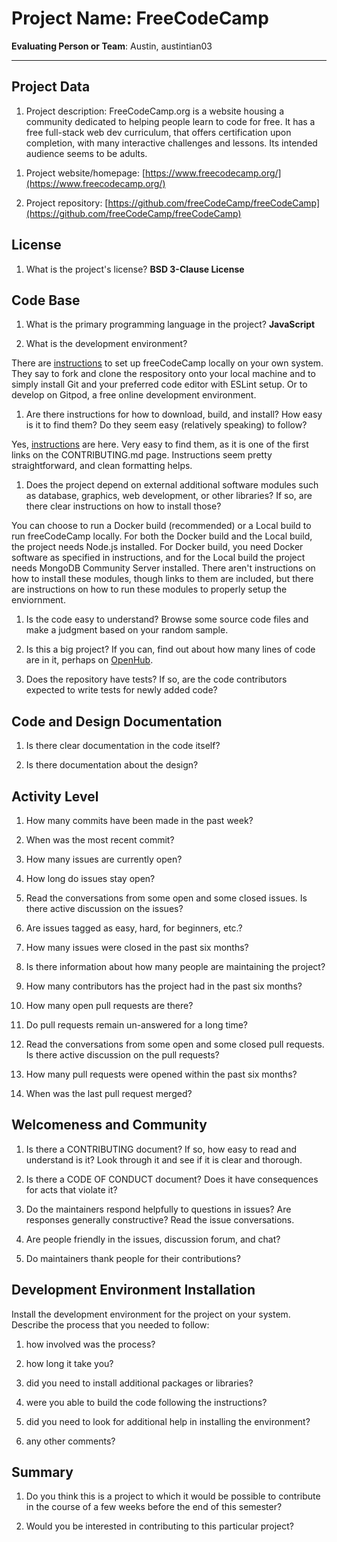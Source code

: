 # Project Name: FreeCodeCamp <!-- replace with the project name -->   



**Evaluating Person or Team**: Austin, austintian03
<!-- list your first name and github user-name-->

---

## Project Data

1. Project description: FreeCodeCamp.org is a website housing a community dedicated to 
helping people learn to code for free. It has a free full-stack web dev curriculum, that 
offers certification upon completion, with many interactive challenges and lessons. Its 
intended audience seems to be adults. <br>
<!--
What is the purpose of this project? What does the code do? What type of users
does it have?
-->

1. Project website/homepage: [https://www.freecodecamp.org/](https://www.freecodecamp.org/)

1. Project repository: [https://github.com/freeCodeCamp/freeCodeCamp](https://github.com/freeCodeCamp/freeCodeCamp)



## License

1. What is the project's license? __BSD 3-Clause License__<br>
<!--
In most repositories there will be a file named LICENSE or something similar in
the root level of the repository. This is the one to examine. There may be
different licenses on specific files, but the project will have a main license.
-->



## Code Base


1. What is the primary programming language in the project? __JavaScript__ <br>

1. What is the development environment? <br>

There are [instructions](https://github.com/freeCodeCamp/freeCodeCamp/blob/master/docs/how-to-setup-freecodecamp-locally.md)
 to set up freeCodeCamp locally on your own system. They say to fork and clone the respository onto
 your local machine and to simply install Git and your preferred code editor with ESLint setup.
Or to develop on Gitpod, a free online development environment.
<br>
	<!--
	For example, is it Gnu C++ on Linux?
	Is it a Windows 10 application? Does one need to develop in a virtual machine?
	-->

1. Are there instructions for how to download, build, and install? How easy is it
to find them? Do they seem easy (relatively speaking) to follow? <br>

Yes, [instructions](https://github.com/freeCodeCamp/freeCodeCamp/blob/master/docs/how-to-setup-freecodecamp-locally.md)
are here. Very easy to find them, as it is one of the first links on the CONTRIBUTING.md page. Instructions seem 
pretty straightforward, and clean formatting helps.
<br>

1. Does the project depend on external additional software modules such as
database,  graphics, web development, or other libraries? If so, are there clear instructions on how to install those? <br>

You can choose to run a Docker build (recommended) or a Local build to run freeCodeCamp locally. For both the
Docker build and the Local build, the project needs Node.js installed. For Docker build, you need Docker software 
as specified in instructions, and for the Local build the project needs MongoDB Community Server installed. 
There aren't instructions on how to install these modules, though links to them are included, but there are 
instructions on how to run these modules to properly setup the enviornment.
<br>

1. Is the code easy to understand? Browse some source code files and make
a judgment based on your random sample. <br>

1. Is this a big project? If you can, find out about how many lines of code
are in it, perhaps on [OpenHub](https://www.openhub.net/). <br>

1. Does the repository have tests? If so, are the code contributors expected to write tests for newly added code? <br>



## Code and Design Documentation
1. Is there clear documentation in the code itself? <br>

1. Is there documentation about the design?  <br>


## Activity Level


1. How many commits have been made in the past week? <br>

1. When was the most recent commit? <br>

1. How many issues are currently open? <br>

1. How long do issues stay open? <br>
	<!--
	Take the five closed issues (they can be most recently closed or a sample distributed over time) and look at when each was first reported.
	Compute the number of days that each was open and take the average.
	-->

1. Read the conversations from some open and some closed issues. Is there active discussion on the issues? <br>

1. Are issues tagged as easy, hard, for beginners, etc.? <br>

1. How many issues were closed in the past six months? <br>

1. Is there information about how many people are maintaining the project? <br>

1. How many contributors has the project had in the past six months? <br>

1. How many open pull requests are there? <br>

1. Do pull requests remain un-answered for a long time? <br>
	<!--
	Look at the closed pull requests to see how long they stayed open.
	Take the five closed pull requests  (they can be most recently closed or a sample distributed over time) and look at when each was first created.
	Compute the number of days that each was open and take the average.
	-->

1. Read the conversations from some open and some closed pull requests.  Is there active discussion on the pull requests? <br>

1. How many pull requests were opened within the past six months? <br>

1. When was the last  pull request  merged? <br>

## Welcomeness and Community

1. Is there a CONTRIBUTING document? If so, how easy to read and understand is it?
Look through it and see if it is clear and thorough. <br>

1. Is there a CODE OF CONDUCT document? Does it have consequences for acts that
violate it? <br>

1. Do the maintainers respond helpfully to questions in issues?
Are responses generally constructive? Read the issue conversations. <br>

1. Are people friendly in the issues, discussion forum, and chat? <br>

1. Do maintainers thank people for their contributions? <br>


## Development Environment Installation

Install the development environment for the project on your system.
Describe the process that you needed to follow:

1. how involved was the process? <br>

1. how long it take you? <br>

1. did you need to install additional packages or libraries? <br>

1. were you able to build the code following the instructions? <br>

1. did you need to look for additional help in installing the environment? <br>

1. any other comments? <br>




## Summary
1. Do you think  this is a project to which it would be possible to contribute
in the course of a few weeks before the end of this semester? <br>
	<!--
	Explain your position. Do NOT simply say 'yes or 'no'.
	-->

1. Would you be interested in contributing to this particular project? <br>
	<!--
	Explain why you would or would not be interested in contributing to this project. Do NOT simply say 'yes or 'no'.
	-->
